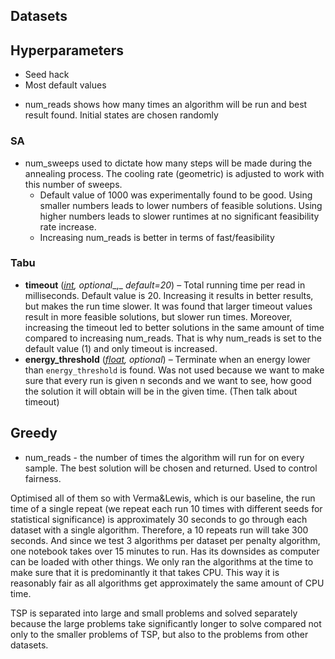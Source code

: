 ## Datasets


## Hyperparameters
- Seed hack
- Most default values
* num_reads shows how many times an algorithm will be run and best result found. Initial states are chosen randomly

### SA
* num_sweeps used to dictate how many steps will be made during the annealing process. The cooling rate (geometric) is adjusted to work with this number of sweeps.
	* Default value of 1000 was experimentally found to be good. Using smaller numbers leads to lower numbers of feasible solutions. Using higher numbers leads to slower runtimes at no significant feasibility rate increase.
	* Increasing num_reads is better in terms of fast/feasibility

### Tabu
- **timeout** ([_int_](https://docs.python.org/3/library/functions.html#int "(in Python v3.10)")_,_ _optional__,_ _default=20_) – Total running time per read in milliseconds. Default value is 20. Increasing it results in better results, but makes the run time slower. It was found that larger timeout values result in more feasible solutions, but slower run times. Moreover, increasing the timeout led to better solutions in the same amount of time compared to increasing num_reads. That is why num_reads is set to the default value (1) and only timeout is increased. 
- **energy_threshold** ([_float_](https://docs.python.org/3/library/functions.html#float "(in Python v3.10)")_,_ _optional_) – Terminate when an energy lower than `energy_threshold` is found. Was not used because we want to make sure that every run is given n seconds and we want to see, how good the solution it will obtain will be in the given time. (Then talk about timeout)

## Greedy
- num_reads - the number of times the algorithm will run for on every sample. The best solution will be chosen and returned. Used to control fairness.

Optimised all of them so with Verma&Lewis, which is our baseline, the run time of a single repeat (we repeat each run 10 times with different seeds for statistical significance) is approximately 30 seconds to go through each dataset with a single algorithm. Therefore, a 10 repeats run will take 300 seconds. And since we test 3 algorithms per dataset per penalty algorithm, one notebook takes over 15 minutes to run. Has its downsides as computer can be loaded with other things. We only ran the algorithms at the time to make sure that it is predominantly it that takes CPU. This way it is reasonably fair as all algorithms get approximately the same amount of CPU time.

TSP is separated into large and small problems and solved separately because the large problems take significantly longer to solve compared not only to the smaller problems of TSP, but also to the problems from other datasets.